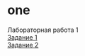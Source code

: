 # one
Лабораторная работа 1
<br/>[Задание 1](https://toptyh.github.io/one/lab11.html)
<br/>[Задание 2](https://toptyh.github.io/one/lab12.html)

